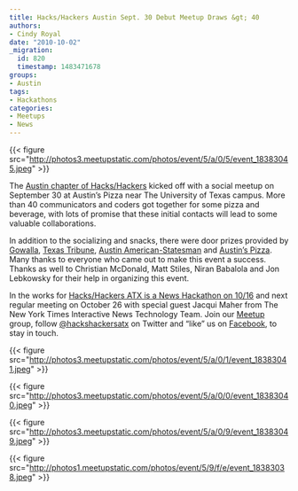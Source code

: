 ```yaml
---
title: Hacks/Hackers Austin Sept. 30 Debut Meetup Draws &gt; 40
authors:
- Cindy Royal
date: "2010-10-02"
_migration:
  id: 820
  timestamp: 1483471678
groups:
- Austin
tags:
- Hackathons
categories:
- Meetups
- News
---
```


{{< figure src="http://photos3.meetupstatic.com/photos/event/5/a/0/5/event_18383045.jpeg" >}}

The [Austin chapter of Hacks/Hackers][1] kicked off with a social meetup on September 30 at Austin&#8217;s Pizza near The University of Texas campus. More than 40 communicators and coders got together for some pizza and beverage, with lots of promise that these initial contacts will lead to some valuable collaborations.

In addition to the socializing and snacks, there were door prizes provided by [Gowalla][2], [Texas Tribune][3], [Austin American-Statesman][4] and [Austin&#8217;s Pizza][5]. Many thanks to everyone who came out to make this event a success. Thanks as well to Christian McDonald, Matt Stiles, Niran Babalola and Jon Lebkowsky for their help in organizing this event.

In the works for [Hacks/Hackers ATX is a News Hackathon on 10/16][6] and next regular meeting on October 26 with special guest Jacqui Maher from The New York Times Interactive News Technology Team. Join our [Meetup][7] group, follow [@hackshackersatx][8] on Twitter and &#8220;like&#8221; us on [Facebook][9], to stay in touch.

<!--more-->

{{< figure src="http://photos3.meetupstatic.com/photos/event/5/a/0/1/event_18383041.jpeg" >}}

{{< figure src="http://photos3.meetupstatic.com/photos/event/5/a/0/0/event_18383040.jpeg" >}}

{{< figure src="http://photos3.meetupstatic.com/photos/event/5/a/0/9/event_18383049.jpeg" >}}

{{< figure src="http://photos1.meetupstatic.com/photos/event/5/9/f/e/event_18383038.jpeg" >}}

 [1]: http://meetupaustin.hackshackers.com
 [2]: http://www.gowalla.com
 [3]: http://www.texastribune.org/
 [4]: http://www.statesman.com
 [5]: http://www.austinspizza.com
 [6]: http://hackshackers.com/2010/10/04/news-hackathon-austin-on-oct-16-hackshackershacking/
 [7]: http://meetupaustin.hackshackers.com/
 [8]: http://twitter.com/hackshackersatx
 [9]: http://www.facebook.com/pages/HacksHackers-ATX/144062202296894